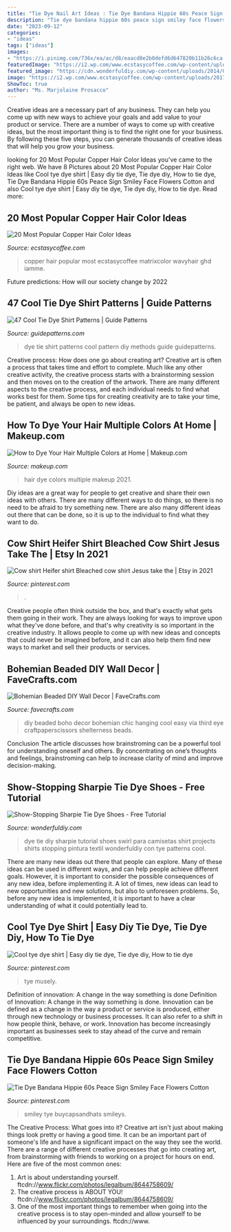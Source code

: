 ```yaml
---
title: "Tie Dye Nail Art Ideas : Tie Dye Bandana Hippie 60s Peace Sign Smiley Face Flowers Cotton"
description: "Tie dye bandana hippie 60s peace sign smiley face flowers cotton"
date: "2023-09-12"
categories:
- "ideas"
tags: ["ideas"]
images:
- "https://i.pinimg.com/736x/ea/ac/d8/eaacd8e2b0defd6d647820b11b26c6ca.jpg"
featuredImage: "https://i2.wp.com/www.ecstasycoffee.com/wp-content/uploads/2017/02/matrixcolor-iamMe-copperhaircolor-copper-wavyhair-ghd.jpg?resize=750%2C938"
featured_image: "https://cdn.wonderfuldiy.com/wp-content/uploads/2014/09/tie-dye-wonerfuldiy.jpg"
image: "https://i2.wp.com/www.ecstasycoffee.com/wp-content/uploads/2017/02/matrixcolor-iamMe-copperhaircolor-copper-wavyhair-ghd.jpg?resize=750%2C938"
ShowToc: true
author: "Ms. Marjolaine Prosacco"
---
```



Creative ideas are a necessary part of any business. They can help you come up with new ways to achieve your goals and add value to your product or service. There are a number of ways to come up with creative ideas, but the most important thing is to find the right one for your business. By following these five steps, you can generate thousands of creative ideas that will help you grow your business.

	

		
looking for 20 Most Popular Copper Hair Color Ideas you've came to the right web. We have 8 Pictures about 20 Most Popular Copper Hair Color Ideas like Cool tye dye shirt | Easy diy tie dye, Tie dye diy, How to tie dye, Tie Dye Bandana Hippie 60s Peace Sign Smiley Face Flowers Cotton and also Cool tye dye shirt | Easy diy tie dye, Tie dye diy, How to tie dye. Read more:
		
    
## 20 Most Popular Copper Hair Color Ideas

<img loading=lazy src="https://i2.wp.com/www.ecstasycoffee.com/wp-content/uploads/2017/02/matrixcolor-iamMe-copperhaircolor-copper-wavyhair-ghd.jpg?resize=750%2C938" onerror="this.onerror=null;this.src='https://tse2.mm.bing.net/th?id=OIP.RausUMrTF7fUNRAXg1jBUwHaJQ&amp;pid=15.1';" alt="20 Most Popular Copper Hair Color Ideas">

_Source: ecstasycoffee.com_

>copper hair popular most ecstasycoffee matrixcolor wavyhair ghd iamme. 

	

Future predictions: How will our society change by 2022
 

    
## 47 Cool Tie Dye Shirt Patterns | Guide Patterns

<img loading=lazy src="http://www.guidepatterns.com/wp-content/uploads/2015/01/Tie-Dye-Shirt-Patterns.jpg" onerror="this.onerror=null;this.src='https://tse2.mm.bing.net/th?id=OIP.GqIK5T8RhdDnIM4npFaMLAHaJ9&amp;pid=15.1';" alt="47 Cool Tie Dye Shirt Patterns | Guide Patterns">

_Source: guidepatterns.com_

>dye tie shirt patterns cool pattern diy methods guide guidepatterns. 

	

Creative process: How does one go about creating art?
Creative art is often a process that takes time and effort to complete. Much like any other creative activity, the creative process starts with a brainstorming session and then moves on to the creation of the artwork. There are many different aspects to the creative process, and each individual needs to find what works best for them. Some tips for creating creativity are to take your time, be patient, and always be open to new ideas.

    
## How To Dye Your Hair Multiple Colors At Home | Makeup.com

<img loading=lazy src="https://www.makeup.com/-/media/project/loreal/brand-sites/mdc/americas/us/articles/2021/january/08-multiple-colors/how-to-dye-hair-multiple-colors-hero-mudc-010820.jpg?w=400&amp;h=300&amp;blr=False&amp;hash=D6B2721BC830618798B716C0C8DB34ED" onerror="this.onerror=null;this.src='https://tse2.mm.bing.net/th?id=OIP.x5d4AfCTvIRvS_ivpCC1WQHaFj&amp;pid=15.1';" alt="How to Dye Your Hair Multiple Colors at Home | Makeup.com">

_Source: makeup.com_

>hair dye colors multiple makeup 2021. 

	

Diy ideas are a great way for people to get creative and share their own ideas with others. There are many different ways to do things, so there is no need to be afraid to try something new. There are also many different ideas out there that can be done, so it is up to the individual to find what they want to do.

    
## Cow Shirt Heifer Shirt Bleached Cow Shirt Jesus Take The | Etsy In 2021

<img loading=lazy src="https://i.pinimg.com/736x/be/f3/61/bef3617553ff1ca401eb82ef015a3534.jpg" onerror="this.onerror=null;this.src='https://tse4.mm.bing.net/th?id=OIP.R3L2i_iRal4VTLy_uUWcgwHaFj&amp;pid=15.1';" alt="Cow shirt Heifer shirt Bleached cow shirt Jesus take the | Etsy in 2021">

_Source: pinterest.com_

>. 

	

Creative people often think outside the box, and that's exactly what gets them going in their work. They are always looking for ways to improve upon what they've done before, and that's why creativity is so important in the creative industry. It allows people to come up with new ideas and concepts that could never be imagined before, and it can also help them find new ways to market and sell their products or services.

    
## Bohemian Beaded DIY Wall Decor | FaveCrafts.com

<img loading=lazy src="http://irepo.primecp.com/2016/03/274326/Bohemian-Beaded-DIY-Wall-Decor_ExtraLarge700_ID-1579882.jpg?v=1579882" onerror="this.onerror=null;this.src='https://tse1.mm.bing.net/th?id=OIP.wgw_sKqnrvs5EwtFc0vRhgHaK4&amp;pid=15.1';" alt="Bohemian Beaded DIY Wall Decor | FaveCrafts.com">

_Source: favecrafts.com_

>diy beaded boho decor bohemian chic hanging cool easy via third eye craftpaperscissors shelterness beads. 

	

Conclusion
The article discusses how brainstroming can be a powerful tool for understanding oneself and others. By concentrating on one’s thoughts and feelings, brainstroming can help to increase clarity of mind and improve decision-making.

    
## Show-Stopping Sharpie Tie Dye Shoes - Free Tutorial

<img loading=lazy src="https://cdn.wonderfuldiy.com/wp-content/uploads/2014/09/tie-dye-wonerfuldiy.jpg" onerror="this.onerror=null;this.src='https://tse4.mm.bing.net/th?id=OIP.lotQLxxizz7_9pwHFsys5QHaGQ&amp;pid=15.1';" alt="Show-Stopping Sharpie Tie Dye Shoes - Free Tutorial">

_Source: wonderfuldiy.com_

>dye tie diy sharpie tutorial shoes swirl para camisetas shirt projects shirts stopping pintura textil wonderfuldiy con tye patterns cool. 

	

There are many new ideas out there that people can explore. Many of these ideas can be used in different ways, and can help people achieve different goals. However, it is important to consider the possible consequences of any new idea, before implementing it. A lot of times, new ideas can lead to new opportunities and new solutions, but also to unforeseen problems. So, before any new idea is implemented, it is important to have a clear understanding of what it could potentially lead to.

    
## Cool Tye Dye Shirt | Easy Diy Tie Dye, Tie Dye Diy, How To Tie Dye

<img loading=lazy src="https://i.pinimg.com/736x/04/1a/89/041a89b4c50dc9b6235b1d88c86aae81--diy-clothes-summer-clothes.jpg" onerror="this.onerror=null;this.src='https://tse2.mm.bing.net/th?id=OIP.h287hOx8GJY-iz00wQyW9gC7FN&amp;pid=15.1';" alt="Cool tye dye shirt | Easy diy tie dye, Tie dye diy, How to tie dye">

_Source: pinterest.com_

>tye musely. 

	

Definition of innovation: A change in the way something is done
Definition of Innovation: A change in the way something is done. Innovation can be defined as a change in the way a product or service is produced, either through new technology or business processes. It can also refer to a shift in how people think, behave, or work. Innovation has become increasingly important as businesses seek to stay ahead of the curve and remain competitive.

    
## Tie Dye Bandana Hippie 60s Peace Sign Smiley Face Flowers Cotton

<img loading=lazy src="https://i.pinimg.com/736x/ea/ac/d8/eaacd8e2b0defd6d647820b11b26c6ca.jpg" onerror="this.onerror=null;this.src='https://tse1.mm.bing.net/th?id=OIP.aggu4jAzBlOQaFTMEfFhzwHaHa&amp;pid=15.1';" alt="Tie Dye Bandana Hippie 60s Peace Sign Smiley Face Flowers Cotton">

_Source: pinterest.com_

>smiley tye buycapsandhats smileys. 

	

The Creative Process: What goes into it?
Creative art isn't just about making things look pretty or having a good time. It can be an important part of someone's life and have a significant impact on the way they see the world. There are a range of different creative processes that go into creating art, from brainstorming with friends to working on a project for hours on end. Here are five of the most common ones: 
1) Art is about understanding yourself. ftcdn://www.flickr.com/photos/legalbum/8644758609/
2) The creative process is ABOUT YOU! ftcdn://www.flickr.com/photos/legalbum/8644758609/
3) One of the most important things to remember when going into the creative process is to stay open-minded and allow yourself to be influenced by your surroundings. ftcdn://www.

